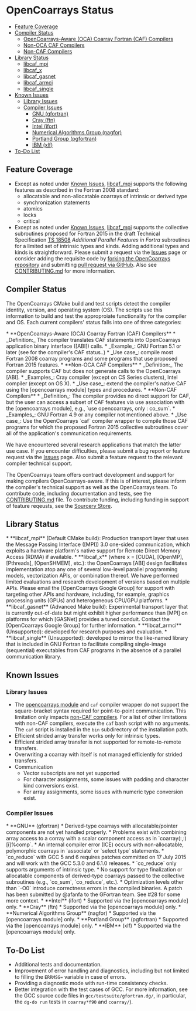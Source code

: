 <a name="top"> </a>

[This document is formatted with GitHub-Flavored Markdown.              ]:#
[For better viewing, including hyperlinks, read it online at            ]:#
[https://github.com/sourceryinstitute/opencoarrays/blob/master/STATUS.md]:#

OpenCoarrays Status
===================

 *  [Feature Coverage](#feature-coverage)
 *  [Compiler Status](#compiler-status)
     * [OpenCoarrays-Aware (OCA) Coarray Fortran (CAF) Compilers]
     * [Non-OCA CAF Compilers]
     * [Non-CAF Compilers]
 *  [Library Status](#libary-status)
     *  [libcaf_mpi]
     *  [libcaf_x]
     *  [libcaf_gasnet]
     *  [libcaf_armci]
     *  [libcaf_single]
 *  [Known Issues](#known-issues)
     * [Library Issues](#library-issues)
     * [Compiler Issues](#compiler-issues)
         * [GNU (gfortran)]
         * [Cray (ftn)]
         * [Intel (ifort)]
         * [Numerical Algorithms Group (nagfor)]
         * [Portland Group (pgfortran)]
         * [IBM (xlf)]
 *  [To-Do List](#to-do-list)

Feature Coverage
----------------

 * Except as noted under [Known Issues], [libcaf_mpi] supports the following features as described
   in the Fortran 2008 standard:
     * allocatable and non-allocatable coarrays of intrinsic or derived type
     * synchronization statements
     * atomics
     * locks
     * critical
 * Except as noted under [Known Issues], [libcaf_mpi] supports the collective
   subroutines proposed for Fortran 2015 in the draft Technical Specification
   [TS 18508] _Additional Parallel Features in Fortra_ subroutines for a limited
   set of intrinsic types and kinds.  Adding additional types and kinds is
   straightforward.  Please submit a request via the [Issues] page or consider
   adding the requisite code by [forking the OpenCoarrays repository] and submitting
   [pull request via GitHub]. Also see [CONTRIBUTING.md] for more information.

Compiler Status
---------------

The OpenCoarrays CMake build and test scripts detect the compiler identity, version, and operating system (OS).  The scripts use this information to build and test the approproiate functionality for the compiler and OS. Each current compilers' status falls into one of three categories:

<a name="oca-caf-compilers">
 * **OpenCoarrays-Aware (OCA) Coarray Fortran (CAF) Compilers**</a>
     * _Definition:_ The compiler translates CAF statements into OpenCoarrays application binary interface ([ABI]) calls.
     * _Example_: GNU Fortran 5.1 or later (see <https://gcc.gnu.org/wiki/Coarray> for the compiler's CAF status..)
     * _Use case_: compile most Fortran 2008 coarray programs and some programs that use proposed Fortran 2015 features.
<a name="non-oca-caf-compilers">
 * **Non-OCA CAF Compilers**</a>
     * _Definition:_ The compiler supports CAF but does not generate calls to the OpenCoarrays [ABI].
     * _Examples_: Cray compiler (except on CS Series clusters), Intel compiler (except on OS X).
     * _Use case_: extend the compiler's native CAF using the [opencoarrays module] types and procedures.
<a name="non-caf-compilers">
 * **Non-CAF Compilers**</a>
     * _Definition_: The compiler provides no direct support for CAF, but the user can access a subset of CAF features via use association with the [opencoarrays module], e.g., `use opencoarrays, only : co_sum`.
     * _Examples_: GNU Fortran 4.9 or any compiler not mentioned above.
     * _Use case_: Use the OpenCoarrays `caf` compiler wrapper to compile those CAF  programs for which the proposed Fortran 2015 collective subroutines cover all of the application's communication requirements.

We have encountered several research applications that match the latter use case.  If you encounter difficulties, please submit a bug report or feature request via the [Issues] page. Also submit a feature request to the relevant compiler technical support.

The OpenCoarrays team offers contract development and support for making compilers OpenCoarrays-aware.  If this is of interest, please inform the compiler's technical support as well as the OpenCoarrays team.   To contribute code, including documentation and tests, see the [CONTRIBUTING.md] file.  To contribute funding, including funding in support of feature reqeusts, see the [Sourcery Store].

Library Status
--------------

<a name="libcaf-mpi">
* **libcaf_mpi**</a> (Default CMake build): Production transport layer that uses
  the Message Passing Interface ([MPI]) 3.0 one-sided communication, which
  exploits a hardware platform's native support for Remote Direct Memory
  Access (RDMA) if available.
<a name="libcaf-x">
* **libcaf_x**</a> (where x = [CUDA], [OpenMP], [Pthreads], [OpenSHMEM], etc.): the
  OpenCoarrays [ABI] design facilitates implementation atop any one of several
  low-level parallel programming models, vectorization APIs, or combination
  thereof. We have performed limited evaluations and research development of
  versions based on multiple APIs.  Please email the [OpenCoarrays Google Group]
  for support with targeting other APIs and hardware, including, for example,
  graphics processing units (GPUs) and heterogeneous CPU/GPU platforms.
<a name="libcaf-gasnet">
* **libcaf_gasnet**</a> (Advanced Make build): Experimental transport layer that
  is currently out-of-date but might exhibit higher performance than [MPI] on
  platforms for which [GASNet] provides a tuned conduit.  Contact the
  [OpenCoarrays Google Group] for further information.
<a name="libcaf-armci">
* **libcaf_armci**</a> (Unsupported): developed for research purposes and evaluation.
<a name="libcaf-single">
* **libcaf_single**</a> (Unsupported): developed to mirror the like-named library that
  is included in GNU Fortran to facilitate compiling single-image (sequential)
  executables from CAF programs in the absence of a parallel communication library.

Known Issues
------------

### Library Issues ###

* The [opencoarrays module] and `caf` compiler wrapper do not support the square-bracket
  syntax required for point-to-point communication.  This limitation only impacts
  [non-CAF compilers]. For a list of other limitations with non-CAF compilers, execute
  the `caf` bash script with no arguments.  The `caf` script is installed in the `bin`
  subdirectory of the installation path.
* Efficient strided array transfer works only for intrinsic types.
* Efficient strided array transfer is not supported for remote-to-remote transfers.
* Overwriting a coarray with itself is not managed efficiently for strided transfers.
* Communication
     * Vector subscripts are not yet supported
     * For character assignments, some issues with padding and character kind conversions exist.
     * For array assignments, some issues with numeric type conversion exist.


### Compiler Issues ###

<a name="compiler-issues-gnu">
* **GNU** (gfortran)</a>
     * Derived-type coarrays with allocatable/pointer components are not yet handled
       properly.
     * Problems exist with combining array access to a corray with a scalar component
        access as in `coarray(:,:)[i]%comp`.
     * An internal compiler error (ICE) occurs with non-allocatable, polymorphic coarrays
       in `associate` or `select type` statements.
     * `co_reduce` with GCC 5 and 6 requires patches committed on 17 July 2015 and will
       work with the GCC 5.3.0 and 6.1.0 releases.
     * `co_reduce` only supports arguments of intrinsic type.
     * No support for type finalization or allocatable components of derived-type coarrays
       passed to the collective subroutines (e.g., `co_sum`, `co_reduce`, etc.).
	 * Optimization levels other than `-O0` introduce correctness errors
	   in the compiled binaries. A patch has been submitted by @afanfa
	   to the GFortran team. See #28 for some more context.
<a name="compiler-issues-intel">
* **Intel** (ifort)</a>
     * Supported via the [opencoarrays module]  only.
<a name="compiler-issues-cray">
* **Cray** (ftn) </a>
     * Supported via the [opencoarrays module] only.
<a name="compiler-issues-nag">
* **Numerical Algorithms Group** (nagfor)</a>
     * Supported via the [opencoarrays module] only.
<a name="compiler-issues-pg">
* **Portland Group** (pgfortran)</a>
     * Supported via the [opencoarrays module] only.
<a name="compiler-issues-ibm">
* **IBM** (xlf)</a>
     * Supported via the [opencoarrays module] only.

To-Do List
----------

* Additional tests and documentation.
* Improvement of error handling and diagnostics, including but not
  limited to filling the `ERRMSG=` variable in case of errors.
* Providing a diagnostic mode with run-time consistency checks.
* Better integration with the test cases of GCC.  For more information,
  see the GCC source code files in `gcc/testsuite/gfortran.dg/`,
  in particular, the `dg-do run` tests in `coarray*f90` and `coarray/`).


[Hyperlinks]:#
   [OpenMP]: http://openmp.org
   [CUDA]: http://www.nvidia.com/object/cuda_home_new.html
   [Pthreads]: https://computing.llnl.gov/tutorials/pthreads/
   [MPI]: http://www.mpi-forum.org
   [OpenSHMEM]: http://openshmem.org
   [GASNet]: https://gasnet.lbl.gov
   [CONTRIBUTING.md]: ./CONTRIBUTING.md
   [OpenCoarrays-Aware (OCA) Coarray Fortran (CAF) Compilers]: #oca-caf-compilers
   [Known Issues]: #known-issues
   [Non-OCA CAF Compilers]: #non-oca-caf-compilers
   [Non-CAF Compilers]: #non-caf-compilers
   [libcaf_mpi]: #libcaf-mpi
   [libcaf_x]: #libcaf-x
   [libcaf_gasnet]:  #libcaf-gasnet
   [libcaf_single]: #libcaf-single
   [libcaf_armci]: #libcaf-armci
  [GNU (gfortran)]: #compiler-issues-gnu
  [Cray (ftn)]: #compiler-issues-cray
  [Intel (ifort)]: #compiler-issues-intel
  [Numerical Algorithms Group (nagfor)]: #compiler-issues-nag
  [Portland Group (pgfortran)]: #compiler-issues-pg
  [IBM (xlf)]: #compiler-issues-ibm
  [forking the OpenCoarrays repository]: https://github.com/sourceryinstitute/opencoarrays/blob/master/STATUS.md#fork-destination-box

[TS 18508]: http://isotc.iso.org/livelink/livelink?func=ll&objId=17181227&objAction=Open
[opencoarrays module]: ./src/extensions/opencoarrays.F90
[ABI]: https://gcc.gnu.org/onlinedocs/gfortran/Function-ABI-Documentation.html#Function-ABI-Documentation
[pull requests via GitHub]: https://github.com/sourceryinstitute/opencoarrays/compare
[pull request via GitHub]: https://github.com/sourceryinstitute/opencoarrays/compare
[OpenCoarrays Google Group]: https://groups.google.com/forum/#!forum/opencoarrays
[Sourcery Store]: http://www.sourceryinstitute.org/store
[Issues]: https://github.com/sourceryinstitute/opencoarrays/issues
